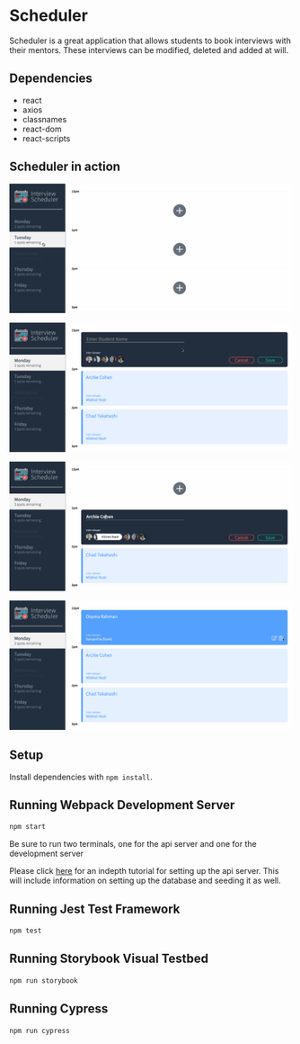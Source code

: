 #  Scheduler

Scheduler is a great application that allows students to book interviews with their mentors. These interviews can be modified, deleted and added at will.

## Dependencies 

- react 
- axios
- classnames
- react-dom
- react-scripts 


## Scheduler in action

![Scrolling through the app](docs/scroll-through.gif)

![Adding an appointment](docs/add-appointment.gif)

![Editing an appointment](docs/edit-appointment.gif)

![Delete an appointment](docs/delete-appointment.gif)

## Setup

Install dependencies with `npm install`.

## Running Webpack Development Server

```sh
npm start
```
Be sure to run two terminals, one for the api server and one for the development server

Please click [here](https://github.com/lighthouse-labs/scheduler-api) for an indepth tutorial for setting up the api server. This will include information on setting up the database and seeding it as well.

## Running Jest Test Framework

```sh
npm test
```

## Running Storybook Visual Testbed

```sh
npm run storybook
```

## Running Cypress

```sh
npm run cypress
```
